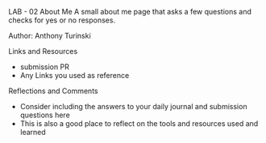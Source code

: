LAB - 02
About Me
A small about me page that asks a few questions and checks for yes or no responses.

Author: Anthony Turinski

Links and Resources

* submission PR
* Any Links you used as reference

Reflections and Comments

* Consider including the answers to your daily journal and submission questions here
* This is also a good place to reflect on the tools and resources used and learned
